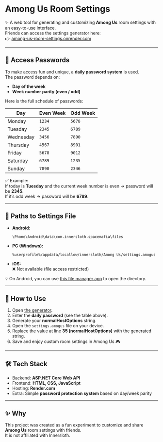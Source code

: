 # Among Us Room Settings

✨ A web tool for generating and customizing **Among Us** room settings with an easy-to-use interface.  
Friends can access the settings generator here:  
👉 [among-us-room-settings.onrender.com](https://among-us-room-settings.onrender.com/index.html)

---

## 🔑 Access Passwords

To make access fun and unique, a **daily password system** is used.  
The password depends on:
- **Day of the week**
- **Week number parity (even / odd)**

Here is the full schedule of passwords:

| Day        | Even Week | Odd Week |
|------------|-----------|----------|
| Monday     | `1234`    | `5678`   |
| Tuesday    | `2345`    | `6789`   |
| Wednesday  | `3456`    | `7890`   |
| Thursday   | `4567`    | `8901`   |
| Friday     | `5678`    | `9012`   |
| Saturday   | `6789`    | `1235`   |
| Sunday     | `7890`    | `2346`   |

✅ Example:  
If today is **Tuesday** and the current week number is even → password will be **2345**.  
If it’s odd week → password will be **6789**.

---

## 📂 Paths to Settings File

- **Android:**  
  ```
  \Phone\Android\data\com.innersloth.spacemafia\files
  ```

- **PC (Windows):**  
  ```
  %userprofile%/appdata/locallow/innersloth/Among Us/settings.amogus
  ```

- **iOS:**  
  ❌ Not available (file access restricted)

💡 On Android, you can use [this file manager app](https://play.google.com/store/apps/details?id=com.marc.files&hl=ru) to open the directory.

---

## 🚀 How to Use

1. Open [the generator](https://among-us-room-settings.onrender.com/index.html).
2. Enter the **daily password** (see the table above).
3. Generate your **normalHostOptions** string.
4. Open the `settings.amogus` file on your device.
5. Replace the value at line **35 (normalHostOptions)** with the generated string.
6. Save and enjoy custom room settings in Among Us 🎮

---

## 🛠️ Tech Stack

- Backend: **ASP.NET Core Web API**
- Frontend: **HTML, CSS, JavaScript**
- Hosting: **Render.com**
- Extra: Simple **password protection system** based on day/week parity

---

## ✨ Why

This project was created as a fun experiment to customize and share **Among Us** room settings with friends.  
It is not affiliated with Innersloth.  

